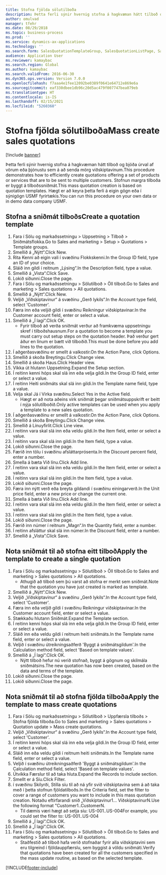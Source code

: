 ```yaml
---
title: Stofna fjölda sölutilboða
description: Þetta ferli sýnir hvernig stofna á hagkvæman hátt tilboð og bjóða úrval af vörum eða þjónustu sem á að senda mörg viðskiptavinum.
author: omulvad
manager: tfehr
ms.date: 08/29/2018
ms.topic: business-process
ms.prod: ''
ms.service: dynamics-ax-applications
ms.technology: ''
ms.search.form: SalesQuotationTemplateGroup, SalesQuotationListPage, SalesCreateQuotation, SalesQuotationTable, SysQueryForm, SalesQuickQuote
audience: Application User
ms.reviewer: kamaybac
ms.search.region: Global
ms.author: kamaybac
ms.search.validFrom: 2016-06-30
ms.dyn365.ops.version: Version 7.0.0
ms.openlocfilehash: f7aaa4e1fee12092be0389f0641e64712e869e6a
ms.sourcegitcommit: eaf330dbee1db96c20d5ac479f007747bea079eb
ms.translationtype: HT
ms.contentlocale: is-IS
ms.lasthandoff: 02/15/2021
ms.locfileid: "5260360"
---
```

# <a name="mass-create-sales-quotations"></a><span data-ttu-id="b8b3d-103">Stofna fjölda sölutilboða</span><span class="sxs-lookup"><span data-stu-id="b8b3d-103">Mass create sales quotations</span></span>

[!include [banner](../../includes/banner.md)]

<span data-ttu-id="b8b3d-104">Þetta ferli sýnir hvernig stofna á hagkvæman hátt tilboð og bjóða úrval af vörum eða þjónustu sem á að senda mörg viðskiptavinum.</span><span class="sxs-lookup"><span data-stu-id="b8b3d-104">This procedure demonstrates how to efficiently create quotations offering a set of products or services that are to be sent to multiple customers.</span></span> <span data-ttu-id="b8b3d-105">Stofnun margra tilboða er byggt á tilboðssniðmát.</span><span class="sxs-lookup"><span data-stu-id="b8b3d-105">This mass quotation creation is based on quotation templates.</span></span> <span data-ttu-id="b8b3d-106">Hægt er að keyra þetta ferli á eigin gögn eða í sýnigögn USMF fyrirtækis.</span><span class="sxs-lookup"><span data-stu-id="b8b3d-106">You can run this procedure on your own data or in demo data company USMF.</span></span>


## <a name="create-a-quotation-template"></a><span data-ttu-id="b8b3d-107">Stofna a sniðmát tilboðs</span><span class="sxs-lookup"><span data-stu-id="b8b3d-107">Create a quotation template</span></span>
1. <span data-ttu-id="b8b3d-108">Fara í Sölu og markaðssetningu > Uppsetning > Tilboð > Sniðmátsflokka.</span><span class="sxs-lookup"><span data-stu-id="b8b3d-108">Go to Sales and marketing > Setup > Quotations > Template groups.</span></span>
2. <span data-ttu-id="b8b3d-109">Smellið á „Nýtt“.</span><span class="sxs-lookup"><span data-stu-id="b8b3d-109">Click New.</span></span>
3. <span data-ttu-id="b8b3d-110">Rita Kenni að eigin vali í svæðinu Flokkskenni.</span><span class="sxs-lookup"><span data-stu-id="b8b3d-110">In the Group ID field, type an ID of your choice.</span></span>
4. <span data-ttu-id="b8b3d-111">Sláið inn gildi í reitnum „Lýsing“.</span><span class="sxs-lookup"><span data-stu-id="b8b3d-111">In the Description field, type a value.</span></span>
5. <span data-ttu-id="b8b3d-112">Smellið á „Vista“.</span><span class="sxs-lookup"><span data-stu-id="b8b3d-112">Click Save.</span></span>
6. <span data-ttu-id="b8b3d-113">Lokið síðunni.</span><span class="sxs-lookup"><span data-stu-id="b8b3d-113">Close the page.</span></span>
7. <span data-ttu-id="b8b3d-114">Fara í Sölu og markaðssetningu > Sölutilboð > Öll tilboð.</span><span class="sxs-lookup"><span data-stu-id="b8b3d-114">Go to Sales and marketing > Sales quotations > All quotations.</span></span>
8. <span data-ttu-id="b8b3d-115">Smellið á „Nýtt“.</span><span class="sxs-lookup"><span data-stu-id="b8b3d-115">Click New.</span></span>
9. <span data-ttu-id="b8b3d-116">Veljið „Viðskiptavinur“ á svæðinu „Gerð lykils“.</span><span class="sxs-lookup"><span data-stu-id="b8b3d-116">In the Account type field, select 'Customer'.</span></span>
10. <span data-ttu-id="b8b3d-117">Færa inn eða veljið gildi í svæðinu Reikningur viðskiptavinar.</span><span class="sxs-lookup"><span data-stu-id="b8b3d-117">In the Customer account field, enter or select a value.</span></span>
11. <span data-ttu-id="b8b3d-118">Smellið á „Í lagi“.</span><span class="sxs-lookup"><span data-stu-id="b8b3d-118">Click OK.</span></span>
    * <span data-ttu-id="b8b3d-119">Fyrir tilboð að verða sniðmát verður að framkvæma uppsetningu skref í tilboðshausnum.</span><span class="sxs-lookup"><span data-stu-id="b8b3d-119">For a quotation to become a template you must carry out  setup steps on the quotation header.</span></span> <span data-ttu-id="b8b3d-120">Það verður gert áður en línum er bætt við tilboðið.</span><span class="sxs-lookup"><span data-stu-id="b8b3d-120">This must be done before you add lines to the quotation.</span></span>   
12. <span data-ttu-id="b8b3d-121">Í aðgerðasvæðinu er smellt á valkostir.</span><span class="sxs-lookup"><span data-stu-id="b8b3d-121">On the Action Pane, click Options.</span></span>
13. <span data-ttu-id="b8b3d-122">Smellið á skoða Breytingu.</span><span class="sxs-lookup"><span data-stu-id="b8b3d-122">Click Change view.</span></span>
14. <span data-ttu-id="b8b3d-123">Smellið á skoða Haus.</span><span class="sxs-lookup"><span data-stu-id="b8b3d-123">Click Header view.</span></span>
15. <span data-ttu-id="b8b3d-124">Víkka út hlutann Uppsetning.</span><span class="sxs-lookup"><span data-stu-id="b8b3d-124">Expand the Setup section.</span></span>
16. <span data-ttu-id="b8b3d-125">Í reitinn kenni hóps skal slá inn eða velja gildi.</span><span class="sxs-lookup"><span data-stu-id="b8b3d-125">In the Group ID field, enter or select a value.</span></span>
17. <span data-ttu-id="b8b3d-126">Í reitinn Heiti sniðmáts skal slá inn gildi.</span><span class="sxs-lookup"><span data-stu-id="b8b3d-126">In the Template name field, type a value.</span></span>
18. <span data-ttu-id="b8b3d-127">Velja skal Já í Virka svæðinu.</span><span class="sxs-lookup"><span data-stu-id="b8b3d-127">Select Yes in the Active field.</span></span>
    * <span data-ttu-id="b8b3d-128">Hægt er að nota aðeins virk sniðmát þegar sniðmátsuppskrift er beitt í nýja sölutilboðið.</span><span class="sxs-lookup"><span data-stu-id="b8b3d-128">Only active templates can be used when you apply a template to a new sales quotation.</span></span>  
19. <span data-ttu-id="b8b3d-129">Í aðgerðasvæðinu er smellt á valkostir.</span><span class="sxs-lookup"><span data-stu-id="b8b3d-129">On the Action Pane, click Options.</span></span>
20. <span data-ttu-id="b8b3d-130">Smellið á skoða Breytingu.</span><span class="sxs-lookup"><span data-stu-id="b8b3d-130">Click Change view.</span></span>
21. <span data-ttu-id="b8b3d-131">Smellið á Línuyfirlit.</span><span class="sxs-lookup"><span data-stu-id="b8b3d-131">Click Line view.</span></span>
22. <span data-ttu-id="b8b3d-132">Í reitinn vara skal slá inn eða veldu gildi.</span><span class="sxs-lookup"><span data-stu-id="b8b3d-132">In the Item field, enter or select a value.</span></span>
23. <span data-ttu-id="b8b3d-133">Í reitinn vara skal slá inn gildi.</span><span class="sxs-lookup"><span data-stu-id="b8b3d-133">In the Item field, type a value.</span></span>
24. <span data-ttu-id="b8b3d-134">Lokið síðunni.</span><span class="sxs-lookup"><span data-stu-id="b8b3d-134">Close the page.</span></span>
25. <span data-ttu-id="b8b3d-135">Færið inn tölu í svæðinu afsláttarprósenta.</span><span class="sxs-lookup"><span data-stu-id="b8b3d-135">In the Discount percent field, enter a number.</span></span>
26. <span data-ttu-id="b8b3d-136">Smella á bæta Við línu.</span><span class="sxs-lookup"><span data-stu-id="b8b3d-136">Click Add line.</span></span>
27. <span data-ttu-id="b8b3d-137">Í reitinn vara skal slá inn eða veldu gildi.</span><span class="sxs-lookup"><span data-stu-id="b8b3d-137">In the Item field, enter or select a value.</span></span>
28. <span data-ttu-id="b8b3d-138">Í reitinn vara skal slá inn gildi.</span><span class="sxs-lookup"><span data-stu-id="b8b3d-138">In the Item field, type a value.</span></span>
29. <span data-ttu-id="b8b3d-139">Lokið síðunni.</span><span class="sxs-lookup"><span data-stu-id="b8b3d-139">Close the page.</span></span>
30. <span data-ttu-id="b8b3d-140">Færa inn nýtt verð eða breyta gildandi í svæðinu einingarverð.</span><span class="sxs-lookup"><span data-stu-id="b8b3d-140">In the Unit price field, enter a new price or change the current one.</span></span>
31. <span data-ttu-id="b8b3d-141">Smella á bæta Við línu.</span><span class="sxs-lookup"><span data-stu-id="b8b3d-141">Click Add line.</span></span>
32. <span data-ttu-id="b8b3d-142">Í reitinn vara skal slá inn eða veldu gildi.</span><span class="sxs-lookup"><span data-stu-id="b8b3d-142">In the Item field, enter or select a value.</span></span>
33. <span data-ttu-id="b8b3d-143">Í reitinn vara skal slá inn gildi.</span><span class="sxs-lookup"><span data-stu-id="b8b3d-143">In the Item field, type a value.</span></span>
34. <span data-ttu-id="b8b3d-144">Lokið síðunni.</span><span class="sxs-lookup"><span data-stu-id="b8b3d-144">Close the page.</span></span>
35. <span data-ttu-id="b8b3d-145">Færið inn númer í reitnum „Magn“.</span><span class="sxs-lookup"><span data-stu-id="b8b3d-145">In the Quantity field, enter a number.</span></span>
36. <span data-ttu-id="b8b3d-146">Í reitinn afsláttur skal slá inn númer.</span><span class="sxs-lookup"><span data-stu-id="b8b3d-146">In the Discount field, enter a number.</span></span>
37. <span data-ttu-id="b8b3d-147">Smellið á „Vista“.</span><span class="sxs-lookup"><span data-stu-id="b8b3d-147">Click Save.</span></span>

## <a name="apply-the-template-to-create-a-single-quotation"></a><span data-ttu-id="b8b3d-148">Nota sniðmát til að stofna eitt tilboð</span><span class="sxs-lookup"><span data-stu-id="b8b3d-148">Apply the template to create a single quotation</span></span>
1. <span data-ttu-id="b8b3d-149">Fara í Sölu og markaðssetningu > Sölutilboð > Öll tilboð.</span><span class="sxs-lookup"><span data-stu-id="b8b3d-149">Go to Sales and marketing > Sales quotations > All quotations.</span></span>
    * <span data-ttu-id="b8b3d-150">Athugið að tilboð sem þú varst að stofna er merkt sem sniðmát.</span><span class="sxs-lookup"><span data-stu-id="b8b3d-150">Note that the quotation you have just created is marked as template.</span></span>  
2. <span data-ttu-id="b8b3d-151">Smellið á „Nýtt“.</span><span class="sxs-lookup"><span data-stu-id="b8b3d-151">Click New.</span></span>
3. <span data-ttu-id="b8b3d-152">Veljið „Viðskiptavinur“ á svæðinu „Gerð lykils“.</span><span class="sxs-lookup"><span data-stu-id="b8b3d-152">In the Account type field, select 'Customer'.</span></span>
4. <span data-ttu-id="b8b3d-153">Færa inn eða veljið gildi í svæðinu Reikningur viðskiptavinar.</span><span class="sxs-lookup"><span data-stu-id="b8b3d-153">In the Customer account field, enter or select a value.</span></span>
5. <span data-ttu-id="b8b3d-154">Stækkaðu hlutann Sniðmát.</span><span class="sxs-lookup"><span data-stu-id="b8b3d-154">Expand the Template section.</span></span>
6. <span data-ttu-id="b8b3d-155">Í reitinn kenni hóps skal slá inn eða velja gildi.</span><span class="sxs-lookup"><span data-stu-id="b8b3d-155">In the Group ID field, enter or select a value.</span></span>
7. <span data-ttu-id="b8b3d-156">Sláið inn eða veldu gildi í reitnum heiti sniðmáts.</span><span class="sxs-lookup"><span data-stu-id="b8b3d-156">In the Template name field, enter or select a value.</span></span>
8. <span data-ttu-id="b8b3d-157">Veljið í svæðinu útreikningsaðferð 'Byggt á sniðmátsgildum'.</span><span class="sxs-lookup"><span data-stu-id="b8b3d-157">In the Calculation method field, select 'Based on template values'.</span></span>
9. <span data-ttu-id="b8b3d-158">Smellið á „Í lagi“.</span><span class="sxs-lookup"><span data-stu-id="b8b3d-158">Click OK.</span></span>
    * <span data-ttu-id="b8b3d-159">Nýtt tilboð hefur nú verið stofnað, byggt á gögnum og skilmála sniðmátsins.</span><span class="sxs-lookup"><span data-stu-id="b8b3d-159">The new quotation has now been created, based on the data and terms of the template.</span></span>  
10. <span data-ttu-id="b8b3d-160">Lokið síðunni.</span><span class="sxs-lookup"><span data-stu-id="b8b3d-160">Close the page.</span></span>
11. <span data-ttu-id="b8b3d-161">Lokið síðunni.</span><span class="sxs-lookup"><span data-stu-id="b8b3d-161">Close the page.</span></span>

## <a name="apply-the-template-to-mass-create-quotations"></a><span data-ttu-id="b8b3d-162">Nota sniðmát til að stofna fjölda tilboða</span><span class="sxs-lookup"><span data-stu-id="b8b3d-162">Apply the template to mass create quotations</span></span>
1. <span data-ttu-id="b8b3d-163">Fara í Sölu og markaðssetningu > Sölutilboð > Uppfærsla tilboðs > Stofna fjölda tilboða.</span><span class="sxs-lookup"><span data-stu-id="b8b3d-163">Go to Sales and marketing > Sales quotations > Quotation update > Mass create quotations.</span></span>
2. <span data-ttu-id="b8b3d-164">Veljið „Viðskiptavinur“ á svæðinu „Gerð lykils“.</span><span class="sxs-lookup"><span data-stu-id="b8b3d-164">In the Account type field, select 'Customer'.</span></span>
3. <span data-ttu-id="b8b3d-165">Í reitinn kenni hóps skal slá inn eða velja gildi.</span><span class="sxs-lookup"><span data-stu-id="b8b3d-165">In the Group ID field, enter or select a value.</span></span>
4. <span data-ttu-id="b8b3d-166">Sláið inn eða veldu gildi í reitnum heiti sniðmáts.</span><span class="sxs-lookup"><span data-stu-id="b8b3d-166">In the Template name field, enter or select a value.</span></span>
5. <span data-ttu-id="b8b3d-167">Veljið í svæðinu útreikningsaðferð 'Byggt á sniðmátsgildum'.</span><span class="sxs-lookup"><span data-stu-id="b8b3d-167">In the Calculation method field, select 'Based on template values'.</span></span>
6. <span data-ttu-id="b8b3d-168">Útvíkka Færslur til að taka hluta.</span><span class="sxs-lookup"><span data-stu-id="b8b3d-168">Expand the Records to include section.</span></span>
7. <span data-ttu-id="b8b3d-169">Smellt er á Síu.</span><span class="sxs-lookup"><span data-stu-id="b8b3d-169">Click Filter.</span></span>
8. <span data-ttu-id="b8b3d-170">í svæðinu Skilyrði, Stilla síu til að ná yfir svið viðskiptavina sem á að taka með í þetta stofnun fjöldatilboðs.</span><span class="sxs-lookup"><span data-stu-id="b8b3d-170">In the Criteria field, set the filter to cover a range of customers you want to include in this mass quotation creation.</span></span> <span data-ttu-id="b8b3d-171">Notaðu eftirfarandi snið „Viðskiptavinur1... ViðskiptavinurN.</span><span class="sxs-lookup"><span data-stu-id="b8b3d-171">Use the following format "Customer1..CustomerN.</span></span>
    * <span data-ttu-id="b8b3d-172">Til dæmis væri hægt að setja síu: US-001..US-004</span><span class="sxs-lookup"><span data-stu-id="b8b3d-172">For example, you could set the filter to: US-001..US-004</span></span>  
9. <span data-ttu-id="b8b3d-173">Smellið á „Í lagi“.</span><span class="sxs-lookup"><span data-stu-id="b8b3d-173">Click OK.</span></span>
10. <span data-ttu-id="b8b3d-174">Smellið á „Í lagi“.</span><span class="sxs-lookup"><span data-stu-id="b8b3d-174">Click OK.</span></span>
11. <span data-ttu-id="b8b3d-175">Fara í Sölu og markaðssetningu > Sölutilboð > Öll tilboð.</span><span class="sxs-lookup"><span data-stu-id="b8b3d-175">Go to Sales and marketing > Sales quotations > All quotations.</span></span>
    * <span data-ttu-id="b8b3d-176">Staðfestið að tilboð hafa verið stofnaðar fyrir alla viðskiptavini sem eru tilgreind í fjöldauppfærslu, sem byggist á völdu sniðmáti.</span><span class="sxs-lookup"><span data-stu-id="b8b3d-176">Verify that quotations have been created for all the customers specified in the mass update routine, as based on the selected template.</span></span>  



[!INCLUDE[footer-include](../../../includes/footer-banner.md)]